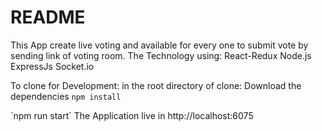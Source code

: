 # README

This App create live voting and available for every one to submit vote by sending link of voting room.
The Technology using: 
  React-Redux
  Node.js ExpressJs
  Socket.io

To clone for Development:
in the root directory of clone:
Download the dependencies
`npm install`
</hr>
`npm run start`
</hr>
The Application live in http://localhost:6075
